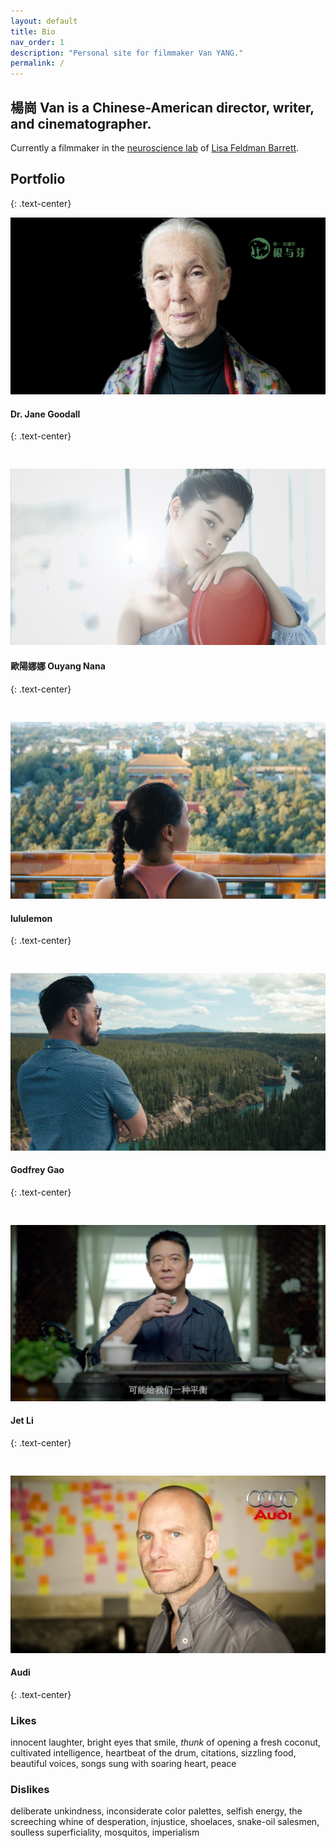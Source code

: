 ```yaml
---
layout: default
title: Bio
nav_order: 1
description: "Personal site for filmmaker Van YANG."
permalink: /
---
```


## 楊崗 Van is a Chinese-American director, writer, and cinematographer.

Currently a filmmaker in the [neuroscience lab](https://www.affective-science.org/) of [Lisa Feldman Barrett](https://lisafeldmanbarrett.com/).


## Portfolio
{: .text-center}
  
![](gallery/janegoodallweb1.jpg)
#### Dr. Jane Goodall
{: .text-center}
<pre>

</pre>

![](gallery/nanaelegant2.jpg)
#### 歐陽娜娜 Ouyang Nana
{: .text-center}
<pre>

</pre>
![](gallery/lululemonCherry6.jpg)
#### lululemon 
{: .text-center}
<pre>

</pre>
![](gallery/DestinationCanadagodfreygaonwt4.jpg)
#### Godfrey Gao
{: .text-center}
<pre>

</pre>
![](gallery/JetLiTea4.png)
#### Jet Li
{: .text-center}
<pre>

</pre>
![](gallery/audiweb1.jpg)
#### Audi
{: .text-center}

### Likes
innocent laughter, bright eyes that smile, *thunk* of opening a fresh coconut, cultivated intelligence, heartbeat of the drum, citations, sizzling food, beautiful voices, songs sung with soaring heart, peace

### Dislikes
deliberate unkindness, inconsiderate color palettes, selfish energy, the screeching whine of desperation, injustice, shoelaces, snake-oil salesmen, soulless superficiality, mosquitos, imperialism